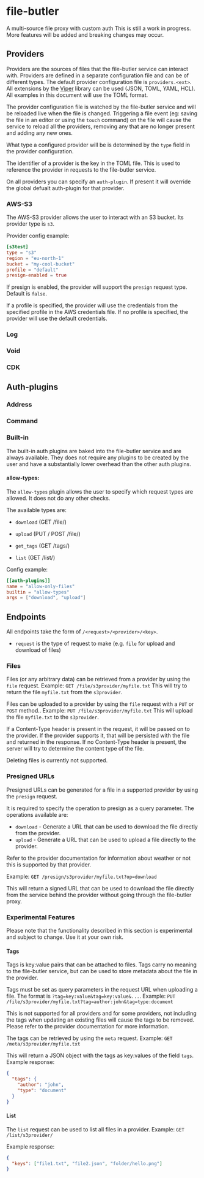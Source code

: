 # file-butler

A multi-source file proxy with custom auth
This is still a work in progress. More features will be added and breaking changes may occur.

## Providers

Providers are the sources of files that the file-butler service can interact with.
Providers are defined in a separate configuration file and can be of different types.
The default provider configuration file is `providers.<ext>`. All extensions by the [Viper](https://github.com/spf13/viper) library can be used (JSON, TOML, YAML, HCL).
All examples in this document will use the TOML format.

The provider configuration file is watched by the file-butler service and will be reloaded live when the file is changed.
Triggering a file event (eg: saving the file in an editor or using the `touch` command) on the file will cause the service to reload all the providers, removing any that are no longer present and adding any new ones.

What type a configured provider will be is determined by the `type` field in the provider configuration.

The identifier of a provider is the key in the TOML file. This is used to reference the provider in requests to the file-butler service.

On all providers you can specify an `auth-plugin`. If present it will override the global defualt auth-plugin for that provider.

### AWS-S3

The AWS-S3 provider allows the user to interact with an S3 bucket. Its provider type is `s3`.

Provider config example:

```toml
[s3test]
type = "s3"
region = "eu-north-1"
bucket = "my-cool-bucket"
profile = "default"
presign-enabled = true
```

If presign is enabled, the provider will support the `presign` request type.
Default is `false`.

If a profile is specified, the provider will use the credentials from the specified profile in the AWS credentials file.
If no profile is specified, the provider will use the default credentials.

### Log

### Void

### CDK

## Auth-plugins

### Address

### Command

### Built-in

The built-in auth plugins are baked into the file-butler service and are always available.
They does not require any plugins to be created by the user and have a substantially lower overhead than the other auth plugins.

#### allow-types:

The `allow-types` plugin allows the user to specify which request types are allowed. It does not do any other checks.

The available types are:

- `download` (GET /file/)

- `upload` (PUT / POST /file/)
<!-- - `presign` (GET /presign) -->
- `get_tags` (GET /tags/)
<!-- - `set_tags` (PUT /tags) -->
- `list` (GET /list/)

Config example:

```toml
[[auth-plugins]]
name = "allow-only-files"
builtin = "allow-types"
args = ["download", "upload"]
```

## Endpoints

All endpoints take the form of `/<request>/<provider>/<key>`.

- `request` is the type of request to make (e.g. `file` for upload and download of files)

### Files

Files (or any arbitrary data) can be retrieved from a provider by using the `file` request.
Example: `GET /file/s3provider/myfile.txt`
This will try to return the file `myfile.txt` from the `s3provider`.

Files can be uploaded to a provider by using the `file` request with a `PUT` or `POST` method..
Example: `PUT /file/s3provider/myfile.txt`
This will upload the file `myfile.txt` to the `s3provider`.

If a Content-Type header is present in the request, it will be passed on to the provider.
If the provider supports it, that will be persisted with the file and returned in the response.
If no Content-Type header is present, the server will try to determine the content type of the file.

Deleting files is currently not supported.

### Presigned URLs

Presigned URLs can be generated for a file in a supported provider by using the `presign` request.

It is required to specify the operation to presign as a query parameter.
The operations available are:

- `download` - Generate a URL that can be used to download the file directly from the provider.
- `upload` - Generate a URL that can be used to upload a file directly to the provider.

Refer to the provider documentation for information about weather or not this is supported by that provider.

Example: `GET /presign/s3provider/myfile.txt?op=download`

This will return a signed URL that can be used to download the file directly from the service behind the provider without going through the file-butler proxy.

### Experimental Features

Please note that the functionality described in this section is experimental and subject to change. Use it at your own risk.

#### Tags

Tags is key:value pairs that can be attached to files. Tags carry no meaning to the file-butler service, but can be used to store metadata about the file in the provider.

Tags must be set as query parameters in the request URL when uploading a file. The format is `?tag=key:value&tag=key:value&...`.
Example: `PUT /file/s3provider/myfile.txt?tag=author:john&tag=type:document`

This is not supported for all providers and for some providers, not including the tags when updating an existing files will cause the tags to be removed.
Please refer to the provider documentation for more information.

The tags can be retrieved by using the `meta` request.
Example: `GET /meta/s3provider/myfile.txt`

This will return a JSON object with the tags as key:values of the field `tags`.
Example response:

```json
{
  "tags": {
    "author": "john",
    "type": "document"
  }
}
```

#### List

The `list` request can be used to list all files in a provider.
Example: `GET /list/s3provider/`

Example response:

```json
{
  "keys": ["file1.txt", "file2.json", "folder/hello.png"]
}
```
